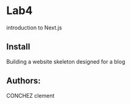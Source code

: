  # Lab4

introduction to Next.js

 ## Install

Building a website skeleton designed for a blog

 ## Authors:

CONCHEZ clement